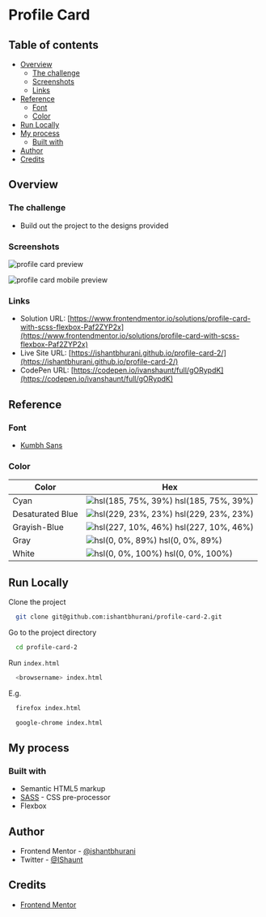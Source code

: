 # Profile Card

## Table of contents

- [Overview](#overview)
  - [The challenge](#the-challenge)
  - [Screenshots](#screenshots)
  - [Links](#links)
- [Reference](#reference)
  - [Font](#font)
  - [Color](#color)
- [Run Locally](#run-locally)
- [My process](#my-process)
  - [Built with](#built-with)
- [Author](#author)
- [Credits](#credits)

## Overview

### The challenge

- Build out the project to the designs provided

### Screenshots

![profile card preview](https://user-images.githubusercontent.com/67356291/130663456-00e68239-503c-4292-a3cc-d3e59855078a.png)

![profile card mobile preview](https://user-images.githubusercontent.com/67356291/130663453-abb850af-9b38-4421-a101-e7cca998e855.png)

### Links

- Solution URL: [https://www.frontendmentor.io/solutions/profile-card-with-scss-flexbox-Paf2ZYP2x](https://www.frontendmentor.io/solutions/profile-card-with-scss-flexbox-Paf2ZYP2x)
- Live Site URL: [https://ishantbhurani.github.io/profile-card-2/](https://ishantbhurani.github.io/profile-card-2/)
- CodePen URL: [https://codepen.io/ivanshaunt/full/gORypdK](https://codepen.io/ivanshaunt/full/gORypdK)

## Reference

### Font

- [Kumbh Sans](https://fonts.google.com/specimen/Kumbh+Sans)

### Color

| Color            | Hex                                                                                    |
| ---------------- | -------------------------------------------------------------------------------------- |
| Cyan             | ![hsl(185, 75%, 39%)](https://via.placeholder.com/10/19a2ae?text=+) hsl(185, 75%, 39%) |
| Desaturated Blue | ![hsl(229, 23%, 23%)](https://via.placeholder.com/10/2d3248?text=+) hsl(229, 23%, 23%) |
| Grayish-Blue     | ![hsl(227, 10%, 46%)](https://via.placeholder.com/10/6a6f81?text=+) hsl(227, 10%, 46%) |
| Gray             | ![hsl(0, 0%, 89%)](https://via.placeholder.com/10/e3e3e3?text=+) hsl(0, 0%, 89%)       |
| White            | ![hsl(0, 0%, 100%)](https://via.placeholder.com/10/ffffff?text=+) hsl(0, 0%, 100%)     |

## Run Locally

Clone the project

```bash
  git clone git@github.com:ishantbhurani/profile-card-2.git
```

Go to the project directory

```bash
  cd profile-card-2
```

Run `index.html`

```bash
  <browsername> index.html
```

E.g.

```bash
  firefox index.html
```

```bash
  google-chrome index.html
```

## My process

### Built with

- Semantic HTML5 markup
- [SASS](https://sass-lang.com/) - CSS pre-processor
- Flexbox

## Author

- Frontend Mentor - [@ishantbhurani](https://www.frontendmentor.io/profile/ishantbhurani)
- Twitter - [@IShaunt](https://twitter.com/IShaunt)

## Credits

- [Frontend Mentor](https://www.frontendmentor.io/challenges/profile-card-component-cfArpWshJ)
